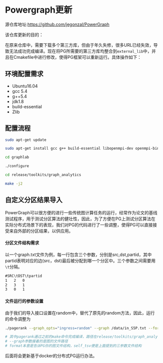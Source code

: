 # Powergraph更新

源仓库地址:https://github.com/jegonzal/PowerGraph

该仓库更新的目的：

在原来仓库中，需要下载多个第三方库，但由于年久失修，很多URL已经失效，导致无法成功完成编译。现在将PG所需要的第三方库均整合到`external_lib`中，并且在Cmakefile中进行修改，使得PG框架可以重新运行。具体操作如下：

## 环境配置需求

+ Ubuntu16.04
+ gcc 5.4
+ g++5.4
+ jdk1.8
+ build-essential
+ Zlib



## 配置流程

```bash
sudo apt-get update

sudo apt-get install gcc g++ build-essential libopenmpi-dev openmpi-bin default-jdk cmake zlib1g-dev git

cd graphlab

./configure

cd release/toolkits/graph_analytics

make -j2
```



## 自定义分区结果导入

PowerGraph可以很方便的进行一些传统图计算任务的运行，经常作为论文的基线测试程序，用于测试分区算法的健壮性，因此，为了方便在PG上测试分区算法在实际分布式场景下的表现，我们对PG的代码进行了一些调整，使得PG可以直接接受来自外部的分区结果，以供应用。



#### 分区文件结构需求

以一个graph.txt文件为例，每一行包含三个参数，分别是src,dst,partid，其中partid表明对应的边(src，dst)最后被分配到哪一个分区中。三个参数之间需要用`\t`分隔。

```txt
#SRC\tDST\tpartid
1	2	0
2	3	1
3	0	1
```



#### 文件运行的参数设置

由于我们的导入接口设置在random中，替代了原先的random方法，因此，运行的命令调整为

```bash
./pagerank --graph_opts="ingress=random" --graph /data/in_S5P.txt --format self_tsv

# 其中pagerank通过之前的make命令完成编译，路径在release/toolkits/graph_analytics下
# --graph参数接着的是图的文件路径
# format本意是告诉PG你的图文件结构，self_tsv便是上面提到的三参数文件结构
```





后面将会更新基于docker的分布式PG运行办法。
